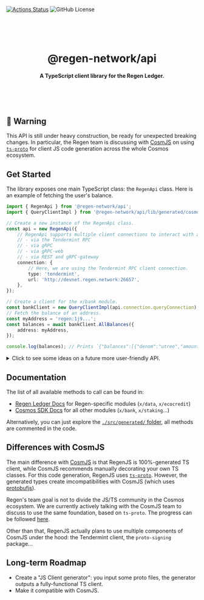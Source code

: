 [![Actions Status](https://github.com/regen-network/regen-js/workflows/CI/badge.svg?branch=main)](https://github.com/regen-network/regen-js/actions)
![GitHub License](https://img.shields.io/github/license/regen-network/regen-js)

<br /><br /><br />

<h1 align="center">@regen-network/api</h1>

<h4 align="center">
  A TypeScript client library for the Regen Ledger.
</h4>

<br /><br /><br />

## 🚧 Warning

This API is still under heavy construction, be ready for unexpected breaking changes. In particular, the Regen team is discussing with [CosmJS](https://github.com/cosmos/cosmjs) on using [`ts-proto`](https://github.com/stephenh/ts-proto) for client JS code generation across the whole Cosmos ecosystem.

## Get Started

The library exposes one main TypeScript class: the `RegenApi` class. Here is an example of fetching the user's balance.

```ts
import { RegenApi } from '@regen-network/api';
import { QueryClientImpl } from '@regen-network/api/lib/generated/cosmos/bank/v1beta1/query';

// Create a new instance of the RegenApi class.
const api = new RegenApi({
	// RegenApi supports multiple client connections to interact with a node:
	// - via the Tendermint RPC
	// - via gRPC
	// - via gRPC-web
	// - via REST and gRPC-gateway
	connection: {
		// Here, we are using the Tendermint RPC client connection.
		type: 'tendermint',
		url: 'http://devnet.regen.network:26657',
	},
});

// Create a client for the x/bank module.
const bankClient = new QueryClientImpl(api.connection.queryConnection);
// Fetch the balance of an address.
const myAddress = 'regen:1j9...';
const balances = await bankClient.AllBalances({
	address: myAddress,
});

console.log(balances); // Prints `{"balances":[{"denom":"utree","amount":"10000000000"}],"pagination":{"total":1}}`
```

<details>
  <summary>Click to see some ideas on a future more user-friendly API.</summary>
  
```ts
import { RegenApi } from '@regen-network/api';

// Same as above.
const api = new RegenApi({ ... });

// Fetch the balance of an address with new API.
const myAddress = 'regen:1j9...';
const balances = await api.query.cosmos.bank.v1beta1.AllBalances({
address: myAddress,
});

console.log(balances); // Prints `{"balances":[{"denom":"utree","amount":"10000000000"}],"pagination":{"total":1}}`

```

Feel free to comment on [issue #2](https://github.com/regen-network/regen-js/issues/2) if you have ideas of user-facing APIs you'd like to see.

</details>

## Documentation

The list of all available methods to call can be found in:

-   [Regen Ledger Docs](https://docs.regen.network/getting-started.html) for Regen-specific modules (`x/data`, `x/ecocredit`)
-   [Cosmos SDK Docs](https://docs.cosmos.network/master) for all other modules (`x/bank`, `x/staking`...)

Alternatively, you can just explore the [`./src/generated/` folder](./src/generated), all methods are commented in the code.

## Differences with CosmJS

The main difference with [CosmJS](https://github.com/cosmos/cosmjs) is that RegenJS is 100%-generated TS client, while CosmJS recommends manually decorating your own TS classes. For this code generation, RegenJS uses [`ts-proto`](https://github.com/stephenh/ts-proto). However, the generated types create imcompatibilities with CosmJS (which uses [protobufjs](https://github.com/protobufjs/protobuf.js)).

Regen's team goal is not to divide the JS/TS community in the Cosmos ecosystem. We are currently actively talking with the CosmJS team to discuss to use the same foundation, based on `ts-proto`. The progress can be followed [here](https://github.com/cosmos/cosmjs/issues/586).

Other than that, RegenJS actually plans to use multiple components of CosmJS under the hood: the Tendermint client, the `proto-signing` package...

## Long-term Roadmap

- Create a "JS Client generator": you input some proto files, the generator outputs a fully-functional TS client.
- Make it compatible with CosmJS.


```
